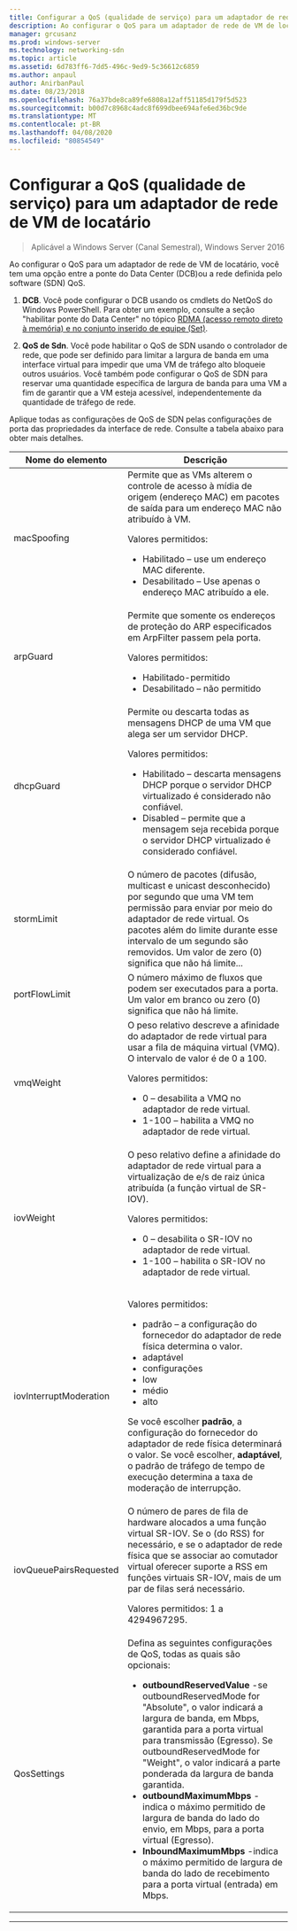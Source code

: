 ```yaml
---
title: Configurar a QoS (qualidade de serviço) para um adaptador de rede de VM de locatário
description: Ao configurar o QoS para um adaptador de rede de VM de locatário, você tem uma opção entre a ponte do Data Center \(DCB\)ou a rede definida pelo software \(SDN\) QoS.
manager: grcusanz
ms.prod: windows-server
ms.technology: networking-sdn
ms.topic: article
ms.assetid: 6d783ff6-7dd5-496c-9ed9-5c36612c6859
ms.author: anpaul
author: AnirbanPaul
ms.date: 08/23/2018
ms.openlocfilehash: 76a37bde8ca89fe6808a12aff51185d179f5d523
ms.sourcegitcommit: b00d7c8968c4adc8f699dbee694afe6ed36bc9de
ms.translationtype: MT
ms.contentlocale: pt-BR
ms.lasthandoff: 04/08/2020
ms.locfileid: "80854549"
---
```

# <a name="configure-quality-of-service-qos-for-a-tenant-vm-network-adapter"></a>Configurar a QoS (qualidade de serviço) para um adaptador de rede de VM de locatário

>Aplicável a Windows Server (Canal Semestral), Windows Server 2016

Ao configurar o QoS para um adaptador de rede de VM de locatário, você tem uma opção entre a ponte do Data Center \(DCB\)ou a rede definida pelo software \(SDN\) QoS.

1.    **DCB**. Você pode configurar o DCB usando os cmdlets do NetQoS do Windows PowerShell. Para obter um exemplo, consulte a seção "habilitar ponte do Data Center" no tópico [RDMA (acesso remoto direto à memória) e no conjunto inserido de equipe (Set)](../../../virtualization/hyper-v-virtual-switch/RDMA-and-Switch-Embedded-Teaming.md).

2.    **QoS de Sdn**. Você pode habilitar o QoS de SDN usando o controlador de rede, que pode ser definido para limitar a largura de banda em uma interface virtual para impedir que uma VM de tráfego alto bloqueie outros usuários.  Você também pode configurar o QoS de SDN para reservar uma quantidade específica de largura de banda para uma VM a fim de garantir que a VM esteja acessível, independentemente da quantidade de tráfego de rede.  

Aplique todas as configurações de QoS de SDN pelas configurações de porta das propriedades da interface de rede. Consulte a tabela abaixo para obter mais detalhes.

|Nome do elemento|Descrição|
|------------|-----------| 
|macSpoofing| Permite que as VMs alterem o controle de acesso à mídia de origem \(endereço MAC\) em pacotes de saída para um endereço MAC não atribuído à VM.<p>Valores permitidos:<ul><li>Habilitado – use um endereço MAC diferente.</li><li>Desabilitado – Use apenas o endereço MAC atribuído a ele.</li></ul>|
|arpGuard| Permite que somente os endereços de proteção do ARP especificados em ArpFilter passem pela porta.<p>Valores permitidos:<ul><li>Habilitado-permitido</li><li>Desabilitado – não permitido</li></ul>|
|dhcpGuard| Permite ou descarta todas as mensagens DHCP de uma VM que alega ser um servidor DHCP. <p>Valores permitidos:<ul><li>Habilitado – descarta mensagens DHCP porque o servidor DHCP virtualizado é considerado não confiável.</li><li>Disabled – permite que a mensagem seja recebida porque o servidor DHCP virtualizado é considerado confiável.</li></ul>|
|stormLimit| O número de pacotes (difusão, multicast e unicast desconhecido) por segundo que uma VM tem permissão para enviar por meio do adaptador de rede virtual. Os pacotes além do limite durante esse intervalo de um segundo são removidos. Um valor de zero \(0\) significa que não há limite...|
|portFlowLimit| O número máximo de fluxos que podem ser executados para a porta. Um valor em branco ou zero \(0\) significa que não há limite. |
|vmqWeight| O peso relativo descreve a afinidade do adaptador de rede virtual para usar a fila de máquina virtual (VMQ). O intervalo de valor é de 0 a 100.<p>Valores permitidos:<ul><li>0 – desabilita a VMQ no adaptador de rede virtual.</li><li>1-100 – habilita a VMQ no adaptador de rede virtual.</li></ul>|
|iovWeight| O peso relativo define a afinidade do adaptador de rede virtual para a virtualização de e/s de raiz única atribuída \(a função virtual de SR-IOV\). <p>Valores permitidos:<ul><li>0 – desabilita o SR-IOV no adaptador de rede virtual.</li><li>1-100 – habilita o SR-IOV no adaptador de rede virtual.</li></ul>|
|iovInterruptModeration|<p>Valores permitidos:<ul><li>padrão – a configuração do fornecedor do adaptador de rede física determina o valor.</li><li>adaptável </li><li>configurações </li><li>low</li><li>médio</li><li>alto</li></ul><p>Se você escolher **padrão**, a configuração do fornecedor do adaptador de rede física determinará o valor.  Se você escolher, **adaptável**, o padrão de tráfego de tempo de execução determina a taxa de moderação de interrupção.|
|iovQueuePairsRequested| O número de pares de fila de hardware alocados a uma função virtual SR-IOV. Se o \(do RSS\) for necessário, e se o adaptador de rede física que se associar ao comutador virtual oferecer suporte a RSS em funções virtuais SR-IOV, mais de um par de filas será necessário. <p>Valores permitidos: 1 a 4294967295.|
|QosSettings| Defina as seguintes configurações de QoS, todas as quais são opcionais: <ul><li>**outboundReservedValue** -se outboundReservedMode for "Absolute", o valor indicará a largura de banda, em Mbps, garantida para a porta virtual para transmissão (Egresso). Se outboundReservedMode for "Weight", o valor indicará a parte ponderada da largura de banda garantida.</li><li>**outboundMaximumMbps** -indica o máximo permitido de largura de banda do lado do envio, em Mbps, para a porta virtual (Egresso).</li><li>**InboundMaximumMbps** -indica o máximo permitido de largura de banda do lado de recebimento para a porta virtual (entrada) em Mbps.</li></ul> |

---